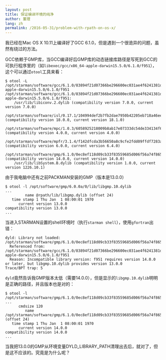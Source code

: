 ```yaml
---
layout: post
title: 保证编译环境的纯净
author: 董理
lang: zh
permalink: /2016-05-31/problem-with-rpath-on-os-x/
---
```


我已经在Mac OS X 10.11上编译好了GCC 6.1.0，但是遇到一个很诡异的问题，虽然有绕过的方法。

GCC依赖于GMP库，当GCC编译好后GMP库的动态链接库路径是写死到GCC的可执行程序里的（如`libexec/gcc/x86_64-apple-darwin15.5.0/6.1.0/f951`），这个可以通过`otool`工具来看：

```
$ otool -L /opt/starman/software/gcc/6.1.0/83894f21d07366be296600ec031ae4f6241381d9/libexec/gcc/x86_64-apple-darwin15.5.0/6.1.0/f951
/opt/starman/software/gcc/6.1.0/83894f21d07366be296600ec031ae4f6241381d9/libexec/gcc/x86_64-apple-darwin15.5.0/6.1.0/f951:
	/usr/lib/libiconv.2.dylib (compatibility version 7.0.0, current version 7.0.0)
	/opt/starman/software/isl/0.17.1/104994def2b7fb2dae7950b42205eb718a46ee0c/lib/libisl.15.dylib (compatibility version 18.0.0, current version 18.1.0)
	/opt/starman/software/mpc/1.0.3/6058925218009b8ab17e07333dc54de334134f6e/lib/libmpc.3.dylib (compatibility version 4.0.0, current version 4.0.0)
	/opt/starman/software/mpfr/3.1.4/f142dfcda3b56650a8c9cfe2fdd09ffdf7283a00/lib/libmpfr.4.dylib (compatibility version 6.0.0, current version 6.4.0)
	/opt/starman/software/gmp/6.1.0/0ec8ef118d09cb33f83559685d006f56a74f865c/lib/libgmp.10.dylib (compatibility version 14.0.0, current version 14.0.0)
	/usr/lib/libSystem.B.dylib (compatibility version 1.0.0, current version 1226.10.1)
```

由于我电脑中还有之前PACKMAN安装的GMP（版本是13.0.0）

```
$ otool -l /opt/software/gmp/6.0.0a/0/lib/libgmp.10.dylib
...
         name @rpath/lib/libgmp.dylib (offset 24)
   time stamp 1 Thu Jan  1 08:00:01 1970
      current version 13.0.0
compatibility version 13.0.0
...
```

当进入STARMAN设置的shell环境时（执行`starman shell`），使用`gfortran`出错：

```
dyld: Library not loaded: /opt/starman/software/gmp/6.1.0/0ec8ef118d09cb33f83559685d006f56a74f865c/lib/libgmp.10.dylib
  Referenced from: /opt/starman/software/gcc/6.1.0/83894f21d07366be296600ec031ae4f6241381d9/libexec/gcc/x86_64-apple-darwin15.5.0/6.1.0/f951
  Reason: Incompatible library version: f951 requires version 14.0.0 or later, but libgmp.10.dylib provides version 13.0.0
Trace/BPT trap: 5
```

`dyld`竟然告诉我GMP版本太低（需要14.0.0），但是显示的`libgmp.10.dylib`明明是正确的路径，并且版本也是对的：

```
$ otool -l /opt/starman/software/gmp/6.1.0/0ec8ef118d09cb33f83559685d006f56a74f865c/lib/libgmp.10.dylib
...
      cmdsize 120
         name /opt/starman/software/gmp/6.1.0/0ec8ef118d09cb33f83559685d006f56a74f865c/lib/libgmp.10.dylib (offset 24)
   time stamp 1 Thu Jan  1 08:00:01 1970
      current version 14.0.0
compatibility version 14.0.0
...
```

当我把13.0.0的GMP从环境变量DYLD_LIBRARY_PATH清理出去后，就对了，但是这不应该的。究竟是为什么呢？
